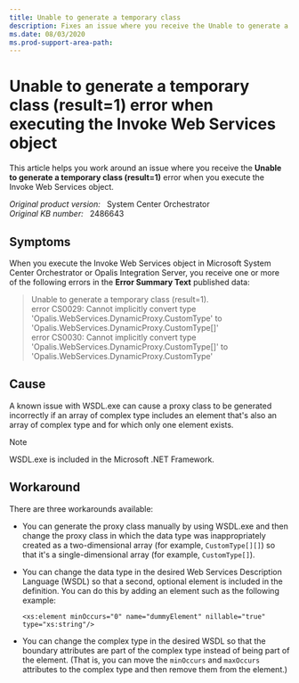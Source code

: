```yaml
---
title: Unable to generate a temporary class
description: Fixes an issue where you receive the Unable to generate a temporary class (result=1) error when you execute the Invoke Web Services object.
ms.date: 08/03/2020
ms.prod-support-area-path: 
---
```

# Unable to generate a temporary class (result=1) error when executing the Invoke Web Services object

This article helps you work around an issue where you receive the **Unable to generate a temporary class (result=1)** error when you execute the Invoke Web Services object.

_Original product version:_ &nbsp; System Center Orchestrator  
_Original KB number:_ &nbsp; 2486643

## Symptoms

When you execute the Invoke Web Services object in Microsoft System Center Orchestrator or Opalis Integration Server, you receive one or more of the following errors in the **Error Summary Text** published data:

> Unable to generate a temporary class (result=1).  
> error CS0029: Cannot implicitly convert type 'Opalis.WebServices.DynamicProxy.CustomType' to 'Opalis.WebServices.DynamicProxy.CustomType[]'  
> error CS0030: Cannot implicitly convert type 'Opalis.WebServices.DynamicProxy.CustomType[]' to 'Opalis.WebServices.DynamicProxy.CustomType'

## Cause

A known issue with WSDL.exe can cause a proxy class to be generated incorrectly if an array of complex type includes an element that's also an array of complex type and for which only one element exists.

> [!NOTE]
> WSDL.exe is included in the Microsoft .NET Framework.

## Workaround

There are three workarounds available:

- You can generate the proxy class manually by using WSDL.exe and then change the proxy class in which the data type was inappropriately created as a two-dimensional array (for example, `CustomType[][]`) so that it's a single-dimensional array (for example, `CustomType[]`).

- You can change the data type in the desired Web Services Description Language (WSDL) so that a second, optional element is included in the definition. You can do this by adding an element such as the following example:

    `<xs:element minOccurs="0" name="dummyElement" nillable="true" type="xs:string"/>`

- You can change the complex type in the desired WSDL so that the boundary attributes are part of the complex type instead of being part of the element. (That is, you can move the `minOccurs` and `maxOccurs` attributes to the complex type and then remove them from the element.)
